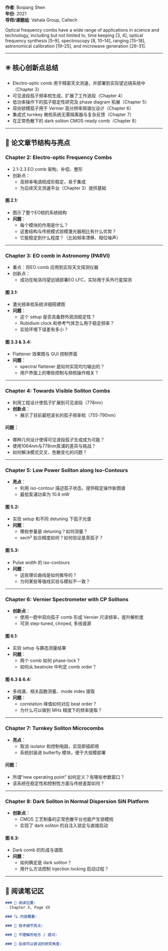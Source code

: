
**作者**: Boqiang Shen  
**年份**: 2021  
**导师/课题组**: Vahala Group, Caltech

Optical frequency combs have a wide range of applications in science and technology, including but not limited to, time keeping [3, 4], optical frequency synthesis [5–9], spectroscopy [8, 10–14], ranging [15–18], astronomical calibration [19–25], and microwave generation [26–31].

---

## ✳️ 核心创新点总结

- Electro-optic comb 用于精密天文测速，并部署到实际望远镜系统中（Chapter 3）
- 可见波段孤子频率梳生成，扩展了工作波段（Chapter 4）
- 低功率操作下的孤子稳定性研究及 phase diagram 拓展（Chapter 5）
- 双向锁模孤子用于 Vernier 高分辨率频谱仪设计（Chapter 6）
- 集成式 turnkey 微梳系统无需隔离器与复杂反馈（Chapter 7）
- 在正常色散下的 dark soliton CMOS-ready comb（Chapter 8）

---

## 🧭 论文章节结构与亮点

### Chapter 2: Electro-optic Frequency Combs
- 2.1-2.3 EO comb 架构、补偿、整形
- 创新点：
  - 高频率电调梳成形稳定，易于集成
  - 为后续天文测速平台（Chapter 3）提供基础

#### 图 2.1:
- 图示了整个EO梳的系统结构
- **问题**：
  - 每个模块的作用是什么？
  - 这套结构与传统模式锁模激光器相比有什么优势？
  - 它能稳定到什么程度？（比如频率漂移、相位噪声）

---

### Chapter 3: EO comb in Astronomy (PARVI)
- 重点：将EO comb 应用到实际天文探测仪器
- 创新点：
  - 成功在帕洛玛望远镜部署EO LFC，实际用于系外行星探测

#### 图 3.1:
- 激光频率梳系统详细搭建图  
- **问题**：
  - 这个 setup 是否具备野外观测稳定性？
  - Rubidium clock 和参考气体怎么用于稳定频率？
  - 实验环境下误差有多小？

#### 图 3.3 & 3.4:
- Flattener 效果图与 GUI 控制界面
- **问题**：
  - spectral flattener 是如何实现均匀输出的？
  - 用户界面上的哪些控制与频梳操作相关？

---

### Chapter 4: Towards Visible Soliton Combs
- 利用工程设计使孤子扩展到可见波段（778nm）
- **创新点**：
  - 展示了目前最短波长的孤子频率梳（755-790nm）

#### 问题：
- 哪种几何设计使得可见波段孤子生成成为可能？
- 使用1064nm与778nm泵浦的差异与挑战？
- 如何解决模式交叉、色散变化的问题？

---

### Chapter 5: Low Power Soliton along Iso-Contours
- **亮点**：
  - 利用 iso-contour 描述孤子状态，提供稳定操作新图谱
  - 最低泵浦功率为 10.8 mW

#### 图 5.2:
- 实验 setup 和不同 detuning 下孤子光谱
- **问题**：
  - 哪些参量是 detuning？如何测量？
  - sech² 拟合精度如何？如何验证是真孤子？

#### 图 5.3:
- Pulse width 的 iso-contours
- **问题**：
  - 这些理论曲线是如何推导的？
  - 为何某些等值线实验与模拟不一致？

---

### Chapter 6: Vernier Spectrometer with CP Solitons
- **创新点**：
  - 使用一腔中双向孤子 comb 形成 Vernier 尺读频率，提升解析度
  - 可测 step-tuned, chirped, 多线谱源

#### 图 6.1:
- 实验 setup 与静态测量结果
- **问题**：
  - 两个 comb 如何 phase-lock？
  - 如何从 beatnote 中判定 comb order？

#### 图 6.3 & 6.4:
- 多线谱、相关函数测量、mode index 提取
- **问题**：
  - correlation 峰值如何对应 beat order？
  - 为什么可以做到 MHz 精度下的频率提取？

---

### Chapter 7: Turnkey Soliton Microcombs
- **亮点**：
  - 取消 isolator 和控制电路，实现即插即用
  - 系统封装进 butterfly 模块，便于大规模部署

#### 问题：
- 所谓“new operating point” 如何定义？有哪些参数窗口？
- 该系统在稳定性和控制性方面与传统差距如何？

---

### Chapter 8: Dark Soliton in Normal Dispersion SiN Platform
- **创新点**：
  - CMOS 工艺制备的正常色散平台也能产生锁模梳
  - 实现了 dark soliton 的自注入锁定与直接启动

#### 图 8.3:
- Dark comb 的形成与谱图
- **问题**：
  - 如何确定是 dark soliton？
  - 用什么方法控制 injection locking 启动过程？

---

## 📌 阅读笔记区

```markdown
### 📍 阅读位置:
- Chapter X, Page XX

### 🔍 内容概要:

### 🌟 技术细节亮点:

### 🧠 不理解的地方 / 提问:

### 🧪 后续可以尝试的研究角度:

